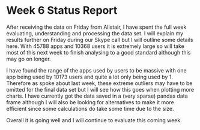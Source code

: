 # Week 6 Status Report

After receiving the data on Friday from Alistair, I have spent the full week evaluating, understanding and processing the data set. I will explain my results further on Friday during our Skype call but I will outline some details here. With 45788 apps and 10368 users it is extremely large so will take most of this next week to finish analysing to a good standard although this may go on longer.

I have found the range of the apps used by users to be massive with one app being used by 10173 users and quite a lot only being used by 1. Therefore as spoke about last week, these extreme outliers may have to be omitted for the final data set but I will see how this goes when plotting more charts. I have currently got the data saved in a (very sparse) pandas data frame although I will also be looking for alternatives to make it more efficient since some calculations do take some time due to the size.

Overall it is going well and I will continue to evaluate this coming week. 
